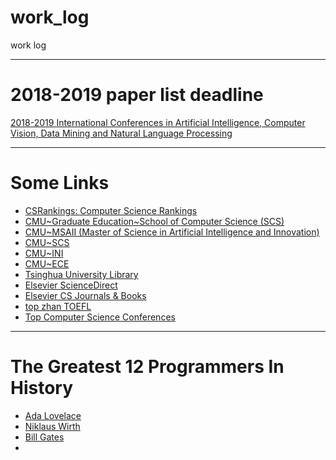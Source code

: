 # work_log
work log

------
# 2018-2019 paper list deadline
[2018-2019 International Conferences in Artificial Intelligence, Computer Vision, Data Mining and Natural Language Processing](https://jackietseng.github.io/conference_call_for_paper/2018-2019-conferences-with-ccf.html)

------
# Some Links
  - [CSRankings: Computer Science Rankings](http://csrankings.org/)
  - [CMU\~Graduate Education\~School of Computer Science (SCS)](https://www.cmu.edu/graduate/academics/guide-to-graduate-degrees-and-programs/school-of-computer-science.html)
  - [CMU\~MSAII (Master of Science in Artificial Intelligence and Innovation)](https://msaii.cs.cmu.edu/)
  - [CMU\~SCS](https://www.scs.cmu.edu/masters-programs)
  - [CMU\~INI](https://www.cmu.edu/ini/academics/)
  - [CMU\~ECE](https://www.ece.cmu.edu/academics/ms-se/index.html)
  - [Tsinghua University Library](http://www.lib.tsinghua.edu.cn/index.html)
  - [Elsevier ScienceDirect](https://www.sciencedirect.com/)
  - [Elsevier CS Journals & Books](https://www.sciencedirect.com/browse/journals-and-books?subject=computer-science)
  - [top zhan TOEFL](http://top.zhan.com/toefl/)
  - [Top Computer Science Conferences](http://www.guide2research.com/topconf/)
  
  ------
# The Greatest 12 Programmers In History
  - [Ada Lovelace](https://zh.wikipedia.org/wiki/%E6%84%9B%E9%81%94%C2%B7%E5%8B%92%E8%8A%99%E8%95%BE%E7%B5%B2)
  - [Niklaus Wirth](https://zh.wikipedia.org/wiki/%E5%B0%BC%E5%85%8B%E5%8A%B3%E6%96%AF%C2%B7%E7%BB%B4%E5%B0%94%E7%89%B9)
  - [Bill Gates](https://en.wikipedia.org/wiki/Bill_Gates)
  - []()
